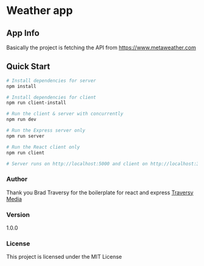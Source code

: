 # Weather app 

## App Info
Basically the project is fetching the API from https://www.metaweather.com  

## Quick Start

``` bash
# Install dependencies for server
npm install

# Install dependencies for client
npm run client-install

# Run the client & server with concurrently
npm run dev

# Run the Express server only
npm run server

# Run the React client only
npm run client

# Server runs on http://localhost:5000 and client on http://localhost:3000
```


### Author

Thank you Brad Traversy for the boilerplate for react and express
[Traversy Media](http://www.traversymedia.com)

### Version

1.0.0

### License

This project is licensed under the MIT License
